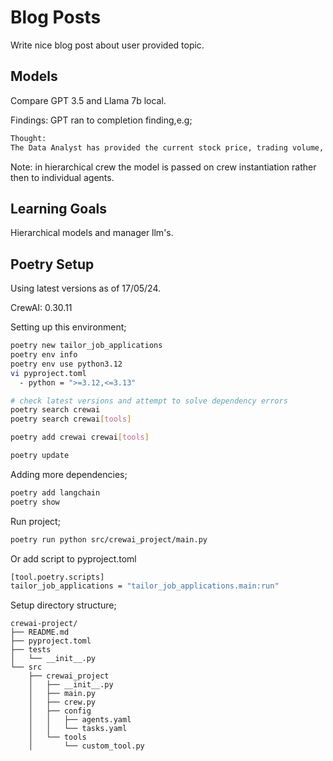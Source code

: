 # Blog Posts

Write nice blog post about user provided topic.

## Models

Compare GPT 3.5 and Llama 7b local.

Findings: GPT ran to completion finding,e.g;

```txt
Thought:
The Data Analyst has provided the current stock price, trading volume, and recent news for AAPL. Now, I need to delegate the task of using statistical modelling and machine learning to identify trends to the Trading Strategy Developer.
```

Note: in hierarchical crew the model is passed on crew instantiation rather then to individual agents.

## Learning Goals

Hierarchical models and manager llm's.

## Poetry Setup

Using latest versions as of 17/05/24.

CrewAI: 0.30.11

Setting up this environment;

```bash
poetry new tailor_job_applications
poetry env info
poetry env use python3.12
vi pyproject.toml
  - python = ">=3.12,<=3.13"

# check latest versions and attempt to solve dependency errors
poetry search crewai
poetry search crewai[tools]

poetry add crewai crewai[tools]

poetry update
```

Adding more dependencies;

```bash
poetry add langchain
poetry show
```

Run project;

```bash
poetry run python src/crewai_project/main.py
```

Or add script to pyproject.toml

```bash
[tool.poetry.scripts]
tailor_job_applications = "tailor_job_applications.main:run"
```

Setup directory structure;

```image
crewai-project/
├── README.md
├── pyproject.toml
├── tests
│   └── __init__.py
└── src
    ├── crewai_project
    │   ├── __init__.py
    │   ├── main.py
    │   ├── crew.py
    │   ├── config
    │   │   ├── agents.yaml
    │   │   └── tasks.yaml
    │   └── tools
    │       └── custom_tool.py
```
